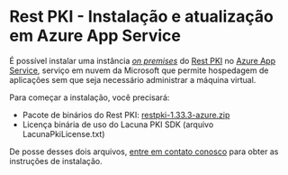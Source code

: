 ﻿# Rest PKI - Instalação e atualização em Azure App Service

É possível instalar uma instância [*on premises*](index.md) do [Rest PKI](../index.md) no [Azure App Service](https://azure.microsoft.com/pt-br/services/app-service/),
serviço em nuvem da Microsoft que permite hospedagem de aplicações sem que seja necessário administrar a máquina virtual.

Para começar a instalação, você precisará:

* Pacote de binários do Rest PKI: [restpki-1.33.3-azure.zip](https://cdn.lacunasoftware.com/restpki/restpki-1.33.3-azure.zip)
* Licença binária de uso do Lacuna PKI SDK (arquivo LacunaPkiLicense.txt)

De posse desses dois arquivos, [entre em contato conosco](https://www.lacunasoftware.com/pt/home/purchase) para obter as instruções de instalação.
